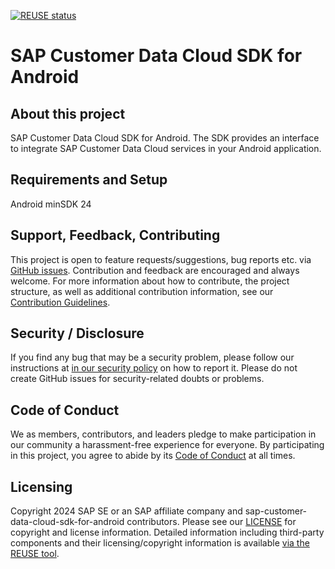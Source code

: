 [![REUSE status](https://api.reuse.software/badge/github.com/SAP/sap-customer-data-cloud-sdk-for-android)](https://api.reuse.software/info/github.com/SAP/sap-customer-data-cloud-sdk-for-android)

# SAP Customer Data Cloud SDK for Android

## About this project

SAP Customer Data Cloud SDK for Android. The SDK provides an interface to integrate SAP Customer Data Cloud services in your Android application.

## Requirements and Setup

Android minSDK 24

## Support, Feedback, Contributing

This project is open to feature requests/suggestions, bug reports etc. via [GitHub issues](https://github.com/SAP/sap-customer-data-cloud-sdk-for-android/issues). Contribution and feedback are encouraged and always welcome. For more information about how to contribute, the project structure, as well as additional contribution information, see our [Contribution Guidelines](CONTRIBUTING.md).

## Security / Disclosure
If you find any bug that may be a security problem, please follow our instructions at [in our security policy](https://github.com/SAP/sap-customer-data-cloud-sdk-for-android/security/policy) on how to report it. Please do not create GitHub issues for security-related doubts or problems.

## Code of Conduct

We as members, contributors, and leaders pledge to make participation in our community a harassment-free experience for everyone. By participating in this project, you agree to abide by its [Code of Conduct](https://github.com/SAP/.github/blob/main/CODE_OF_CONDUCT.md) at all times.

## Licensing

Copyright 2024 SAP SE or an SAP affiliate company and sap-customer-data-cloud-sdk-for-android contributors. Please see our [LICENSE](LICENSE) for copyright and license information. Detailed information including third-party components and their licensing/copyright information is available [via the REUSE tool](https://api.reuse.software/info/github.com/SAP/sap-customer-data-cloud-sdk-for-android).
